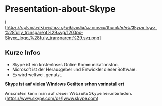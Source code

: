 # Presentation-about-Skype

! [https://upload.wikimedia.org/wikipedia/commons/thumb/e/eb/Skype_logo_%28fully_transparent%29.svg/1200px-Skype_logo_%28fully_transparent%29.svg.png]

## Kurze Infos 

*  Skype ist ein kostenloses Online Kommunikationstool.
*  Microsoft ist der Herausgeber und Entwickler dieser Software. 
*  Es wird weltweit genutzt.

**Skype ist auf vielen Windows Geräten schon vorinstalliert**

   Ansonsten kann man auf dieser Webseite Skype herunterladen:   
   (https://www.skype.com/de/|www.skype.com)   
